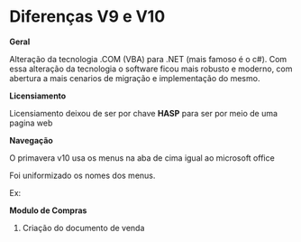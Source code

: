 # Diferenças V9 e V10

**Geral**

Alteração da tecnologia .COM (VBA) para .NET (mais famoso é o c#). Com essa alteração da tecnologia o software ficou mais robusto e moderno, com abertura a mais cenarios de migração e implementação do mesmo.

**Licensiamento**

Licensiamento deixou de ser por chave **HASP** para ser por meio de uma pagina web 

**Navegação**

O primavera v10 usa os menus na aba de cima igual ao microsoft office

Foi uniformizado os nomes dos menus.

Ex: 

**Modulo de Compras**

1. Criação do documento de venda